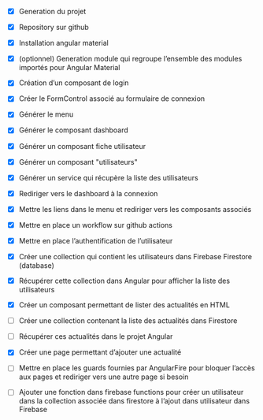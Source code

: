 - [x] Generation du projet
- [x] Repository sur github
- [x] Installation angular material
- [x] (optionnel) Generation module qui regroupe l’ensemble des modules importés pour Angular Material
- [x] Création d’un composant de login
- [x] Créer le FormControl associé au formulaire de connexion
- [x] Générer le menu
- [x] Générer le composant dashboard
- [x] Générer un composant fiche utilisateur
- [x] Générer un composant "utilisateurs"
- [x] Générer un service qui récupère la liste des utilisateurs
- [x] Rediriger vers le dashboard à la connexion
- [x] Mettre les liens dans le menu et rediriger vers les composants associés
- [x] Mettre en place un workflow sur github actions
- [x] Mettre en place l’authentification de l’utilisateur
- [x] Créer une collection qui contient les utilisateurs dans Firebase Firestore (database)
- [x] Récupérer cette collection dans Angular pour afficher la liste des utilisateurs
- [x] Créer un composant permettant de lister des actualités en HTML
- [ ] Créer une collection contenant la liste des actualités dans Firestore
- [ ] Récupérer ces actualités dans le projet Angular
- [x] Créer une page permettant d’ajouter une actualité
- [ ] Mettre en place les guards fournies par AngularFire pour bloquer l’accès aux pages et rediriger vers une autre page si besoin
- [ ] Ajouter une fonction dans firebase functions pour créer un utilisateur dans la collection associée dans firestore à l’ajout dans utilisateur dans Firebase


